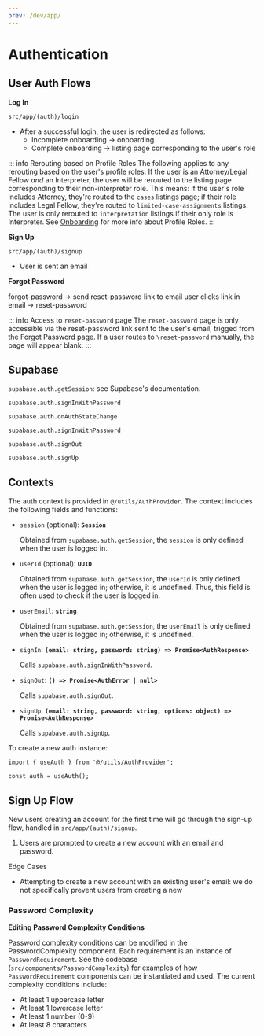 ```yaml
---
prev: /dev/app/
---
```


# Authentication

## User Auth Flows 

**Log In**

`src/app/(auth)/login`
- After a successful login, the user is redirected as follows: 
    - Incomplete onboarding -> onboarding
    - Complete onboarding -> listing page corresponding to the user's role 

::: info Rerouting based on Profile Roles
The following applies to any rerouting based on the user's profile roles. If the user is an Attorney/Legal Fellow *and* an Interpreter, the user will be rerouted to the listing page corresponding to their non-interpreter role. This means: if the user's role includes Attorney, they're routed to the `cases` listings page; if their role includes Legal Fellow, they're routed to `limited-case-assignments` listings. The user is only rerouted to `interpretation` listings if their only role is Interpreter. See [Onboarding](./onboarding) for more info about Profile Roles.
:::

**Sign Up**

`src/app/(auth)/signup`
- User is sent an email 

**Forgot Password**

forgot-password -> send reset-password link to email 
user clicks link in email -> reset-password 

::: info Access to `reset-password` page
The `reset-password` page is only accessible via the reset-password link sent to the user's email, trigged from the Forgot Password page. If a user routes to `\reset-password` manually, the page will appear blank. 
:::

## Supabase

`supabase.auth.getSession`: see Supabase's documentation. 

`supabase.auth.signInWithPassword`

`supabase.auth.onAuthStateChange`

`supabase.auth.signInWithPassword`

`supabase.auth.signOut`

`supabase.auth.signUp`

## Contexts

The auth context is provided in `@/utils/AuthProvider`. The context includes the following fields and functions: 

- `session` (optional): **`Session`**

    Obtained from `supabase.auth.getSession`, the `session` is only defined when the user is logged in. 

- `userId` (optional): **`UUID`**

    Obtained from `supabase.auth.getSession`, the `userId` is only defined when the user is logged in; otherwise, it is undefined. Thus, this field is often used to check if the user is logged in. 

- `userEmail`: **`string`**

    Obtained from `supabase.auth.getSession`, the `userEmail` is only defined when the user is logged in; otherwise, it is undefined.

- `signIn`: **`(email: string, password: string) => Promise<AuthResponse>`**

    Calls `supabase.auth.signInWithPassword`.

- `signOut`: **`() => Promise<AuthError | null>`**

    Calls `supabase.auth.signOut`.

- `signUp`: **`(email: string, password: string, options: object) => Promise<AuthResponse>`**

    Calls `supabase.auth.signUp`.

To create a new auth instance: 
```tsx:no-line-numbers
import { useAuth } from '@/utils/AuthProvider';

const auth = useAuth();
```

## Sign Up Flow

New users creating an account for the first time will go through the sign-up flow, handled in `src/app/(auth)/signup`. 
1. Users are prompted to create a new account with an email and password. 

Edge Cases 
- Attempting to create a new account with an existing user's email: we do not specifically prevent users from creating a new 
### Password Complexity 

**Editing Password Complexity Conditions**

Password complexity conditions can be modified in the PasswordComplexity component. Each requirement is an instance of `PasswordRequirement`. See the codebase (`src/components/PasswordComplexity`) for examples of how `PasswordRequirement` components can be instantiated and used. The current complexity conditions include: 
- At least 1 uppercase letter
- At least 1 lowercase letter
- At least 1 number (0-9)
- At least 8 characters